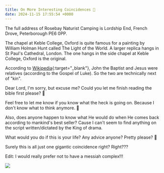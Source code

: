 ```yaml
---
title: On More Interesting Coincidences 🤡
date: 2024-11-15 17:55:54 +0000
---
```


The full address of Rosebay Naturist Camping is Lordship End, French Drove, Peterborough PE6 0PP.

The chapel at Keble College, Oxford is quite famous for a painting by William Holman Hunt called The Light of the World. A larger replica hangs in St Paul's Cathedral, London. The one hangs in the side chapel at Keble College, Oxford is the original.

According to [Wikipedia](https://en.wikipedia.org/wiki/John_the_Baptist){:target="_blank"}, John the Baptist and Jesus were relatives (according to the Gospel of Luke). So the two are technically next of "kin".

Dear Lord, I'm sorry, but excuse me? Could you let me finish reading the bible first please? 🤷

Feel free to let me know if you know what the heck is going on. Because I don't know what to think anymore. 🤦

Also, does anyone happen to know what He would do when He comes back according to mankind's best seller? Cause I can't seem to find anything on the script written/dictated by the King of drama.

What would you do if this is your life? Any advice anyone? Pretty please? 🤡

Surely this is all just one gigantic coincidence right? Right???

Edit: I would really prefer not to have a messiah complex!!!

![](/0a8ef4d9b3f3ca6d9be56f8477c0006e.jpeg)
